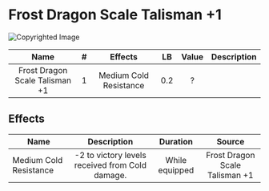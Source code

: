 # Frost Dragon Scale Talisman +1

![Copyrighted Image](FrostDragonScaleTalisman+1.png)

|              Name              | # |        Effects        | LB | Value | Description |
| :----------------------------: | :-: | :--------------------: | :-: | :---: | ----------- |
| Frost Dragon Scale Talisman +1 | 1 | Medium Cold Resistance | 0.2 |   ?   |             |

## Effects

| Name                   |                      Description                      |    Duration    |             Source             |
| ---------------------- | :---------------------------------------------: | :------------: | :----------------------------: |
| Medium Cold Resistance | -2 to victory levels received from Cold damage. | While equipped | Frost Dragon Scale Talisman +1 |
